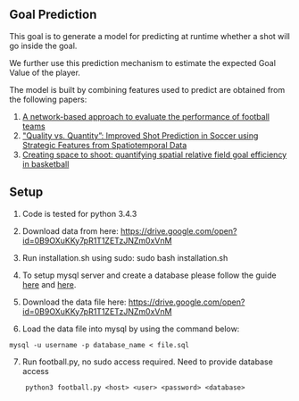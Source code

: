 ##  Goal Prediction

This goal is to generate a model for predicting at runtime whether a shot will go inside the goal. 

We further use this prediction mechanism to estimate the expected Goal Value of the player. 

The model is built by combining features used to predict are obtained from the following papers:

1. [A network-based approach to evaluate the performance of
football teams](http://ceur-ws.org/Vol-1970/paper-07.pdf)
2. ["Quality vs. Quantity”: Improved Shot Prediction in Soccer using Strategic Features from Spatiotemporal Data](http://www.sloansportsconference.com/wp-content/uploads/2015/02/SSAC15-RP-Finalist-Quality-vs-Quantity.pdf)
3. [Creating space to shoot: quantifying spatial relative field goal
efficiency in basketball](https://www.degruyter.com/view/j/jqas.2014.10.issue-3/jqas-2013-0094/jqas-2013-0094.xml)

## Setup

1. Code is tested for python 3.4.3

2. Download data from here:
https://drive.google.com/open?id=0B9OXuKKy7pR1T1ZETzJNZm0xVnM

3. Run installation.sh using sudo:
	sudo bash installation.sh

4. To setup mysql server and create a database please follow the guide [here](https://www.digitalocean.com/community/tutorials/how-to-install-mysql-on-ubuntu-18-04) and [here](https://www.a2hosting.ca/kb/developer-corner/mysql/managing-mysql-databases-and-users-from-the-command-line).

5. Download the data file here:
https://drive.google.com/open?id=0B9OXuKKy7pR1T1ZETzJNZm0xVnM

6. Load the data file into mysql by using the command below:

```
mysql -u username -p database_name < file.sql
```

7. Run football.py, no sudo access required. Need to provide database access

```	
	python3 football.py <host> <user> <password> <database>
```
